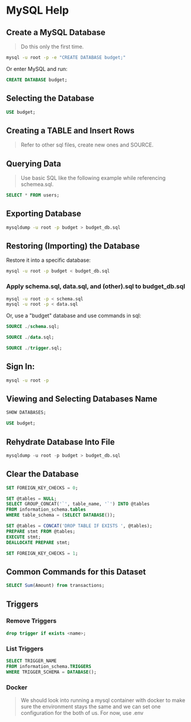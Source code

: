 # MySQL Help

## Create a MySQL Database
> Do this only the first time.

```sh
mysql -u root -p -e "CREATE DATABASE budget;"
```

Or enter MySQL and run:

```sql
CREATE DATABASE budget;
```

## Selecting the Database
```sql
USE budget;
```

## Creating a TABLE and Insert Rows

> Refer to other sql files, create new ones and SOURCE. 

## Querying Data

> Use basic SQL like the following example while referencing schemea.sql.

```sql
SELECT * FROM users;
```

## Exporting Database

```sh
mysqldump -u root -p budget > budget_db.sql
```

## Restoring (Importing) the Database

Restore it into a specific database:
```sh
mysql -u root -p budget < budget_db.sql
```

### Apply schema.sql, data.sql, and (other).sql to budget_db.sql

```sh
mysql -u root -p < schema.sql
mysql -u root -p < data.sql
```

Or, use a "budget" database and use commands in sql: 

```sql
SOURCE ./schema.sql;

SOURCE ./data.sql;

SOURCE ./trigger.sql;
```

## Sign In: 

```sh
mysql -u root -p
```

## Viewing and Selecting Databases Name

```sql
SHOW DATABASES;
```

```sql
USE budget;
```

## Rehydrate Database Into File

```sql
mysqldump -u root -p budget > budget_db.sql
```

## Clear the Database 

```sql
SET FOREIGN_KEY_CHECKS = 0;

SET @tables = NULL;
SELECT GROUP_CONCAT('`', table_name, '`') INTO @tables
FROM information_schema.tables
WHERE table_schema = (SELECT DATABASE());

SET @tables = CONCAT('DROP TABLE IF EXISTS ', @tables);
PREPARE stmt FROM @tables;
EXECUTE stmt;
DEALLOCATE PREPARE stmt;

SET FOREIGN_KEY_CHECKS = 1;
```

## Common Commands for this Dataset

```sql
SELECT Sum(Amount) from transactions;
```

## Triggers

### Remove Triggers 

```sql
drop trigger if exists <name>;
```

### List Triggers

```sql
SELECT TRIGGER_NAME
FROM information_schema.TRIGGERS
WHERE TRIGGER_SCHEMA = DATABASE();
```


### Docker

> We should look into running a mysql container with docker to make sure the environment stays the 
> same and we can set one configuration for the both of us. 
> For now, use .env
